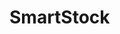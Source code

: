# SmartStock

<!-- 
SmartStock/
│
├─ public/
│  ├─ index.html
│  ├─ dashboard.html
│  ├─ style/
│  │  ├─ style.css
│  │  └─ styleDashboard.css
│  ├─ icon/
│  │  ├─ logo-small.ico
│  │  └─ senai.png
│  ├─ imagesDash/
│  │  ├─ senai.png
│  │  ├─ henkel.png
│  │  └─ dell.png
│  └─ scripts/
│     ├─ loginScript.js
│     └─ dashboardScript.js
│
├─ routes/
│  ├─ auth.js
│  ├─ authController.js
│  └─ authMiddleware.js
│
├─ server/
│  └─ db.js
│
├─ schemas/
│  ├─ login.js
│  └─ register.js
│
├─ .env
├─ .env.example
├─ package.json
└─ server.js



SmartStock/
│
├─ public/
│  ├─ index.html                # Tela de login
│  ├─ dashboard.html            # Dashboard principal
│  ├─ style/
│  │  ├─ style.css              # CSS da tela de login
│  │  └─ styleDashboard.css     # CSS do dashboard
│  ├─ icon/
│  │  ├─ logo-small.ico
│  │  └─ senai.png
│  ├─ imagesDash/
│  │  ├─ senai.png
│  │  ├─ henkel.png
│  │  └─ dell.png
│  └─ scripts/
│     ├─ loginScript.js         # JS da tela de login
│     └─ dashboardScript.js     # JS do dashboard
│
├─ routes/
│  ├─ auth.js                   # Rotas de login, token, registro e dashboard-tables
│  ├─ authController.js         # Funções login, loginWithToken, validateEmail, register
│  └─ authMiddleware.js         # Middleware JWT (verificarJWT)
│
├─ server/
│  └─ db.js                     # Pool de conexão com MySQL
│
├─ schemas/
│  ├─ login.js                  # Validação do login (Yup)
│  └─ register.js               # Validação do registro (Yup)
│
├─ .env                         # Variáveis sensíveis (não subir no Git)
├─ .env.example                 # Exemplo de variáveis para Git
├─ package.json
└─ server.js                     # Arquivo principal do Node.js/Express

-->
